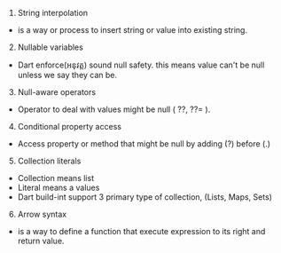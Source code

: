 1. String interpolation
- is a way or process to insert string or value into existing string. 

2. Nullable variables
- Dart enforce(អនុវត្ត) sound null safety. this means value can't be null unless we say they can be.

3. Null-aware operators
- Operator to deal with values might be null ( ??, ??= ).

4. Conditional property access
- Access property or method that might be null by adding (?) before (.)

5. Collection literals
- Collection means list
- Literal means a values
- Dart build-int support 3 primary type of collection, (Lists, Maps, Sets)

6. Arrow syntax
- is a way to define a function that execute expression to its right and return value.
